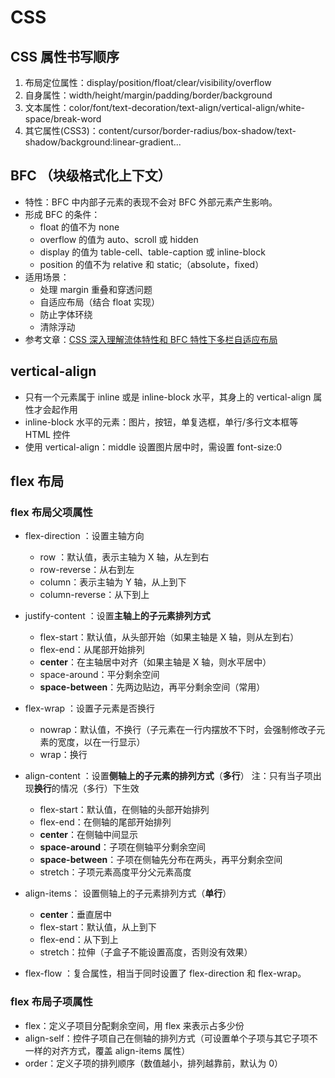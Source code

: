 # CSS

## CSS 属性书写顺序

1. 布局定位属性：display/position/float/clear/visibility/overflow
2. 自身属性：width/height/margin/padding/border/background
3. 文本属性：color/font/text-decoration/text-align/vertical-align/white-space/break-word
4. 其它属性(CSS3)：content/cursor/border-radius/box-shadow/text-shadow/background:linear-gradient...

## BFC （块级格式化上下文）

- 特性：BFC 中内部子元素的表现不会对 BFC 外部元素产生影响。
- 形成 BFC 的条件：
  - float 的值不为 none
  - overflow 的值为 auto、scroll 或 hidden
  - display 的值为 table-cell、table-caption 或 inline-block
  - position 的值不为 relative 和 static;（absolute，fixed）
- 适用场景：
  - 处理 margin 重叠和穿透问题
  - 自适应布局（结合 float 实现）
  - 防止字体环绕
  - 清除浮动
- 参考文章：[CSS 深入理解流体特性和 BFC 特性下多栏自适应布局](https：//www.zhangxinxu.com/wordpress/2015/02/css-deep-understand-flow-bfc-column-two-auto-layout/)

## vertical-align

- 只有一个元素属于 inline 或是 inline-block 水平，其身上的 vertical-align 属性才会起作用
- inline-block 水平的元素：图片，按钮，单复选框，单行/多行文本框等 HTML 控件
- 使用 vertical-align：middle 设置图片居中时，需设置 font-size:0

## flex 布局

### flex 布局父项属性

- flex-direction ：设置主轴方向
  - row ：默认值，表示主轴为 X 轴，从左到右
  - row-reverse：从右到左
  - column：表示主轴为 Y 轴，从上到下
  - column-reverse：从下到上
- justify-content ：设置**主轴上的子元素排列方式**
  - flex-start：默认值，从头部开始（如果主轴是 X 轴，则从左到右）
  - flex-end：从尾部开始排列
  - **center**：在主轴居中对齐（如果主轴是 X 轴，则水平居中）
  - space-around：平分剩余空间
  - **space-between**：先两边贴边，再平分剩余空间（常用）
- flex-wrap ：设置子元素是否换行

  - nowrap：默认值，不换行（子元素在一行内摆放不下时，会强制修改子元素的宽度，以在一行显示）
  - wrap：换行

- align-content ：设置**侧轴上的子元素的排列方式**（**多行**）
  注：只有当子项出现**换行**的情况（多行）下生效
  - flex-start：默认值，在侧轴的头部开始排列
  - flex-end：在侧轴的尾部开始排列
  - **center**：在侧轴中间显示
  - **space-around**：子项在侧轴平分剩余空间
  - **space-between**：子项在侧轴先分布在两头，再平分剩余空间
  - stretch：子项元素高度平分父元素高度
- align-items： 设置侧轴上的子元素排列方式（**单行**）
  - **center**：垂直居中
  - flex-start：默认值，从上到下
  - flex-end：从下到上
  - stretch：拉伸（子盒子不能设置高度，否则没有效果）
- flex-flow ：复合属性，相当于同时设置了 flex-direction 和 flex-wrap。

### flex 布局子项属性

- flex：定义子项目分配剩余空间，用 flex 来表示占多少份
- align-self：控件子项自己在侧轴的排列方式（可设置单个子项与其它子项不一样的对齐方式，覆盖 align-items 属性）
- order：定义子项的排列顺序（数值越小，排列越靠前，默认为 0）
